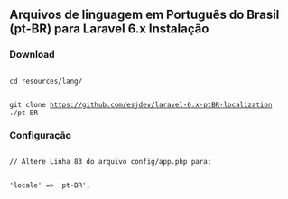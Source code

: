 <h2>Arquivos de linguagem em Português do Brasil (pt-BR) para Laravel 6.x
Instalação</h2>

<h3>Download</h3>

<code>
cd resources/lang/

git clone https://github.com/esjdev/laravel-6.x-ptBR-localization ./pt-BR
</code>

<h3>Configuração</h3>

<code>
// Altere Linha 83 do arquivo config/app.php para:

'locale' => 'pt-BR',
</code>
